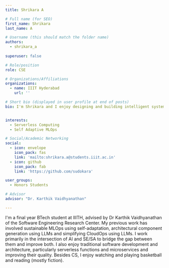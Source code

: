 ```yaml
---
title: Shrikara A

# Full name (for SEO)
first_name: Shrikara
last_name: A

# Username (this should match the folder name)
authors:
  - shrikara_a
  
superuser: false

# Role/position
role: CSE

# Organizations/Affiliations
organizations:
  - name: IIIT Hyderabad
    url: ''

# Short bio (displayed in user profile at end of posts)
bio: I'm Shrikara and I enjoy designing and building intelligent systems. My interests include both Software Engineering (SE) and Software Architecture (SA) for AI (SE4AI & SA4AI) and vice versa (AI4SE & AI4SA).


interests:
  - Serverless Computing
  - Self Adaptive MLOps

# Social/Academic Networking
social:
  - icon: envelope
    icon_pack: fas
    link: 'mailto:shrikara.a@students.iiit.ac.in'
  - icon: github
    icon_pack: fab
    link: 'https://github.com/sudokara'

user_groups:
  - Honors Students

# Advisor
advisor: "Dr. Karthik Vaidhyanathan"

---
```

I'm a final year BTech student at IIITH, advised by Dr Karthik Vaidhyanathan of the Software Engineering Research Center. My previous work has involved sustainable MLOps using self-adaptation, architectural component generation using LLMs and simplifying CloudOps using LLMs. I work primarily in the intersection of AI and SE/SA to bridge the gap between them and improve both. I also enjoy traditional software development and architecture, particularly serverless functions and microservices and improving their quality. Besides CS, I enjoy watching and playing basketball and reading (mostly fiction).